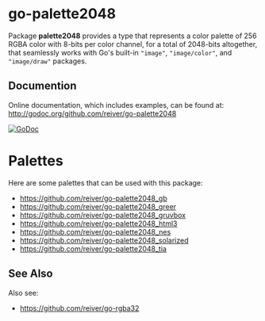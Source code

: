 # go-palette2048

Package **palette2048** provides a type that represents a color palette of 256 RGBA color with 8-bits per color channel,
for a total of 2048-bits altogether,
that seamlessly works with Go's built-in `"image"`, `"image/color"`, and `"image/draw"` packages.

## Documention

Online documentation, which includes examples, can be found at: http://godoc.org/github.com/reiver/go-palette2048

[![GoDoc](https://godoc.org/github.com/reiver/go-palette2048?status.svg)](https://godoc.org/github.com/reiver/go-palette2048)

# Palettes

Here are some palettes that can be used with this package:

* https://github.com/reiver/go-palette2048_gb
* https://github.com/reiver/go-palette2048_greer
* https://github.com/reiver/go-palette2048_gruvbox
* https://github.com/reiver/go-palette2048_html3
* https://github.com/reiver/go-palette2048_nes
* https://github.com/reiver/go-palette2048_solarized
* https://github.com/reiver/go-palette2048_tia

## See Also
Also see:

* https://github.com/reiver/go-rgba32
